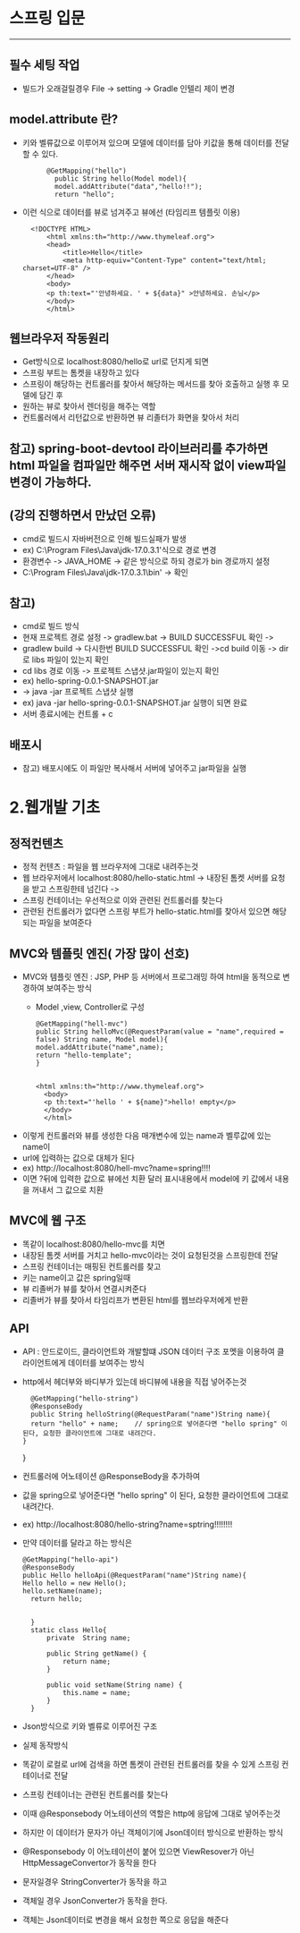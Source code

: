 # 스프링 입문 

* * * 

## 필수 세팅 작업
* 빌드가  오래걸릴경우 File -> setting -> Gradle 인텔리 제이 변경

## model.attribute 란?
* 키와 벨류값으로 이루어져 있으며 모델에 데이터를 담아 키값을 통해 데이터를 전달 할 수 있다.          

            @GetMapping("hello")
              public String hello(Model model){
              model.addAttribute("data","hello!!");
              return "hello";

* 이런 식으로 데이터를 뷰로 넘겨주고 뷰에선 (타임리프 템플릿 이용)


        <!DOCTYPE HTML>
            <html xmlns:th="http://www.thymeleaf.org">
            <head>
                <title>Hello</title>
                <meta http-equiv="Content-Type" content="text/html; charset=UTF-8" />
            </head>
            <body>
            <p th:text="'안녕하세요. ' + ${data}" >안녕하세요. 손님</p>
            </body>
            </html>

##  웹브라우저 작동원리
* Get방식으로 localhost:8080/hello로 url로 던지게 되면
* 스프링 부트는 톰켓을 내장하고 있다
* 스프링이 해당하는 컨트롤러를 찾아서 해당하는 메서드를 찾아 호출하고 실행 후 모델에 담긴 후 
* 원하는 뷰로 찾아서 렌더링을 해주는 역할 
* 컨트롤러에서 리턴값으로 반환하면 뷰 리졸터가 화면을 찾아서 처리


## 참고) spring-boot-devtool 라이브러리를 추가하면 html 파일을 컴파일만 해주면 서버 재시작 없이 view파일 변경이 가능하다.

## (강의 진행하면서 만났던 오류)
* cmd로 빌드시 자바버전으로 인해 빌드실패가 발생
* ex) C:\Program Files\Java\jdk-17.0.3.1'식으로 경로 변경
* 환경변수 -> JAVA_HOME -> 같은 방식으로 하되 경로가 bin 경로까지 설정
* C:\Program Files\Java\jdk-17.0.3.1\bin' -> 확인 
  
## 참고) 
* cmd로 빌드 방식
* 현재 프로젝트 경로 설정 -> gradlew.bat -> BUILD SUCCESSFUL 확인 ->
* gradlew build -> 다시한번 BUILD SUCCESSFUL 확인 ->cd build 이동 -> dir로 libs 파일이 있는지 확인 
* cd libs 경로 이동 -> 프로젝트 스냅샷.jar파일이 있는지 확인 
* ex)  hello-spring-0.0.1-SNAPSHOT.jar
* -> java -jar  프로젝트 스냅샷 실행
* ex) java -jar  hello-spring-0.0.1-SNAPSHOT.jar 실행이 되면 완료
* 서버 종료시에는 컨트롤 + c

## 배포시
* 참고) 배포시에도 이 파일만 복사해서 서버에 넣어주고 jar파일을 실행


# 2.웹개발 기초 
## 정적컨텐츠
* 정적 컨텐츠 : 파일을 웹 브라우저에 그대로 내려주는것 
* 웹 브라우저에서 localhost:8080/hello-static.html -> 내장된 톰켓 서버를 요청을 받고 스프링한테 넘긴다 ->
* 스프링 컨테이너는 우선적으로 이와 관련된 컨트롤러를 찾는다
* 관련된 컨트롤러가 없다면 스프링 부트가 hello-static.html를 찾아서 있으면 해당되는 파일을 보여준다

## MVC와 템플릿 엔진( 가장 많이 선호)
* MVC와 템플릿 엔진 : JSP, PHP 등 서버에서 프로그래밍 하여 html을 동적으로 변경하여 보여주는 방식  
  * Model ,view, Controller로 구성 

        @GetMapping("hell-mvc")
        public String helloMvc(@RequestParam(value = "name",required = false) String name, Model model){
        model.addAttribute("name",name);
        return "hello-template";
        }


        <html xmlns:th="http://www.thymeleaf.org">
          <body>
          <p th:text="'hello ' + ${name}">hello! empty</p>
          </body>
          </html>

* 이렇게 컨트롤러와 뷰를 생성한 다음 매개변수에 있는 name과 벨루값에 있는 name이
* url에 입력하는 값으로 대체가 된다
* ex) http://localhost:8080/hell-mvc?name=spring!!!!
* 이면 ?뒤에 입력한 값으로 뷰에선 치환 달러 표시내용에서 model에 키 값에서 내용을 꺼내서 그 값으로 치환 
## MVC에 웹 구조 
* 똑같이 localhost:8080/hello-mvc를 치면 
* 내장된 톰켓 서버를 거치고  hello-mvc이라는 것이 요청된것을 스프링한데 전달
* 스프링 컨테이너는 매핑된 컨트롤러를 찾고  
* 키는 name이고 값은 spring일때
* 뷰 리졸버가 뷰를 찾아서 연결시켜준다 
* 리졸버가 뷰를 찾아서 타임리프가 변환된 html를 웹브라우저에게 반환



## API
* API : 안드로이드, 클라이언트와 개발할떄 JSON 데이터 구조 포멧을 이용하여 클라이언트에게 데이터를 보여주는 방식 
* http에서 헤더부와 바디부가 있는데 바디뷰에 내용을 직접 넣어주는것


        @GetMapping("hello-string")
        @ResponseBody
        public String helloString(@RequestParam("name")String name){
        return "hello" + name;    // spring으로 넣어준다면 "hello spring" 이 된다, 요청한 클라이언트에 그대로 내려간다.
      }
     }

* 컨트롤러에 어노테이션  @ResponseBody을 추가하여 
* 값을 spring으로 넣어준다면 "hello spring" 이 된다, 요청한 클라이언트에 그대로 내려간다.
* ex) http://localhost:8080/hello-string?name=sptring!!!!!!!!
* 만약 데이터를 달라고 하는 방식은


      @GetMapping("hello-api")
      @ResponseBody
      public Hello helloApi(@RequestParam("name")String name){
      Hello hello = new Hello();
      hello.setName(name);
        return hello;


        }
        static class Hello{
            private  String name;
    
            public String getName() {
                return name;
            }
    
            public void setName(String name) {
                this.name = name;
            }
        }

* Json방식으로 키와 벨류로 이루어진 구조 
* 실제 동작방식
* 똑같이 로컬로 url에 검색을 하면 톰켓이 관련된 컨트롤러를 찾을 수 있게 스프링 컨테이너로 전달
* 스프링 컨테이너는 관련된 컨트롤러를 찾는다
* 이때 @Responsebody 어노테이션의 역할은 http에 응답에 그대로 넣어주는것
* 하지만 이 데이터가 문자가 아닌 객체이기에 Json데이터 방식으로 반환하는 방식 
* @Responsebody 이 어노테이션이 붙어 있으면 ViewResover가 아닌 HttpMessageConvertor가 동작을 한다
* 문자일경우 StringConverter가 동작을 하고 
* 객체일 경우 JsonConverter가 동작을 한다.
* 객체는 Json데이터로 변경을 해서 요청한 쪽으로 응답을 해준다  